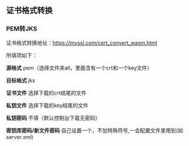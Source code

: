 

## 证书格式转换

### PEM转JKS

证书格式转换地址：<https://myssl.com/cert_convert_wasm.html>

所填项如下：

**源格式** pem（选择文件夹all，里面含有一个crt和一个key文件）

**目标格式** jks

**证书文件** 选择下载的crt结尾的文件

**私钥文件** 选择下载的key结尾的文件

**私钥密码** 不填（默认控制台下载无密码）

**密钥库密码/新文件密码** 自己设置一个，不加特殊符号,一会配置文件里用到(如server.xml)

